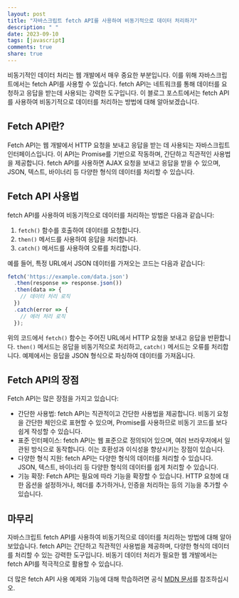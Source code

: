 ```yaml
---
layout: post
title: "자바스크립트 fetch API를 사용하여 비동기적으로 데이터 처리하기"
description: " "
date: 2023-09-10
tags: [javascript]
comments: true
share: true
---
```


비동기적인 데이터 처리는 웹 개발에서 매우 중요한 부분입니다. 이를 위해 자바스크립트에서는 fetch API를 사용할 수 있습니다. fetch API는 네트워크를 통해 데이터를 요청하고 응답을 받는데 사용되는 강력한 도구입니다. 이 블로그 포스트에서는 fetch API를 사용하여 비동기적으로 데이터를 처리하는 방법에 대해 알아보겠습니다.

## Fetch API란?

Fetch API는 웹 개발에서 HTTP 요청을 보내고 응답을 받는 데 사용되는 자바스크립트 인터페이스입니다. 이 API는 Promise를 기반으로 작동하며, 간단하고 직관적인 사용법을 제공합니다. fetch API를 사용하면 AJAX 요청을 보내고 응답을 받을 수 있으며, JSON, 텍스트, 바이너리 등 다양한 형식의 데이터를 처리할 수 있습니다.

## Fetch API 사용법

fetch API를 사용하여 비동기적으로 데이터를 처리하는 방법은 다음과 같습니다:

1. `fetch()` 함수를 호출하여 데이터를 요청합니다.
2. `then()` 메서드를 사용하여 응답을 처리합니다.
3. `catch()` 메서드를 사용하여 오류를 처리합니다.

예를 들어, 특정 URL에서 JSON 데이터를 가져오는 코드는 다음과 같습니다:

```javascript
fetch('https://example.com/data.json')
  .then(response => response.json())
  .then(data => {
    // 데이터 처리 로직
  })
  .catch(error => {
    // 에러 처리 로직
  });
```

위의 코드에서 `fetch()` 함수는 주어진 URL에서 HTTP 요청을 보내고 응답을 반환합니다. `then()` 메서드는 응답을 비동기적으로 처리하고, `catch()` 메서드는 오류를 처리합니다. 예제에서는 응답을 JSON 형식으로 파싱하여 데이터를 가져옵니다.

## Fetch API의 장점

Fetch API는 많은 장점을 가지고 있습니다:

- 간단한 사용법: fetch API는 직관적이고 간단한 사용법을 제공합니다. 비동기 요청을 간단한 체인으로 표현할 수 있으며, Promise를 사용하므로 비동기 코드를 보다 쉽게 작성할 수 있습니다.
- 표준 인터페이스: fetch API는 웹 표준으로 정의되어 있으며, 여러 브라우저에서 일관된 방식으로 동작합니다. 이는 호환성과 이식성을 향상시키는 장점이 있습니다.
- 다양한 형식 지원: fetch API는 다양한 형식의 데이터를 처리할 수 있습니다. JSON, 텍스트, 바이너리 등 다양한 형식의 데이터를 쉽게 처리할 수 있습니다.
- 기능 확장: Fetch API는 필요에 따라 기능을 확장할 수 있습니다. HTTP 요청에 대한 옵션을 설정하거나, 헤더를 추가하거나, 인증을 처리하는 등의 기능을 추가할 수 있습니다.

## 마무리

자바스크립트 fetch API를 사용하여 비동기적으로 데이터를 처리하는 방법에 대해 알아보았습니다. fetch API는 간단하고 직관적인 사용법을 제공하며, 다양한 형식의 데이터를 처리할 수 있는 강력한 도구입니다. 비동기 데이터 처리가 필요한 웹 개발에서는 fetch API를 적극적으로 활용할 수 있습니다.

더 많은 fetch API 사용 예제와 기능에 대해 학습하려면 공식 [MDN 문서](https://developer.mozilla.org/ko/docs/Web/API/Fetch_API)를 참조하십시오.
